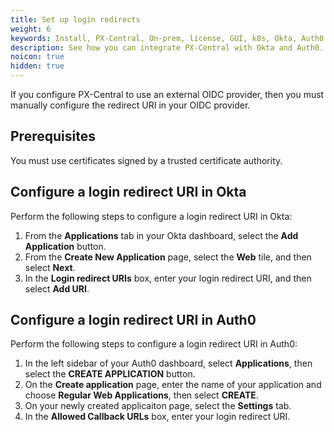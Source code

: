 ```yaml
---
title: Set up login redirects
weight: 6
keywords: Install, PX-Central, On-prem, license, GUI, k8s, Okta, Auth0
description: See how you can integrate PX-Central with Okta and Auth0.
noicon: true
hidden: true
---
```


If you configure PX-Central to use an external OIDC provider, then you must manually configure the redirect URI in your OIDC provider.

## Prerequisites

You must use certificates signed by a trusted certificate authority.

## Configure a login redirect URI in Okta

Perform the following steps to configure a login redirect URI in Okta:

1. From the **Applications** tab in your Okta dashboard, select the **Add Application** button.
2. From the **Create New Application** page, select the **Web** tile, and then select **Next**.
3. In the **Login redirect URIs** box, enter your login redirect URI, and then select **Add URI**.

## Configure a login redirect URI in Auth0

Perform the following steps to configure a login redirect URI in Auth0:

1. In the left sidebar of your Auth0 dashboard, select **Applications**, then select the **CREATE APPLICATION** button.
2. On the **Create application** page, enter the name of your application and choose **Regular Web Applications**, then select **CREATE**.
3. On your newly created applicaiton page, select the **Settings** tab.
4. In the **Allowed Callback URLs** box, enter your login redirect URI.
